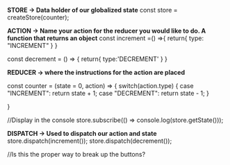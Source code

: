 
**STORE -> Data holder of our globalized state**
const store = createStore(counter);

**ACTION -> Name your action for the reducer you would like to do. A function that returns an object**
const increment =() =>{
    return{
        type: "INCREMENT"
    }
}

const decrement = () => {
    return{
        type:'DECREMENT'
    }
}

**REDUCER -> where the instructions for the action are placed**
   
const counter = (state = 0, action) => {
    switch(action.type) {
        case "INCREMENT":
            return state + 1;
        case "DECREMENT":
            return state - 1;
    }
    
}

//Display in the console
store.subscribe(() => console.log(store.getState()));


**DISPATCH -> Used to dispatch our action and state**
store.dispatch(increment());
store.dispatch(decrement());


//Is this the proper way to break up the buttons?